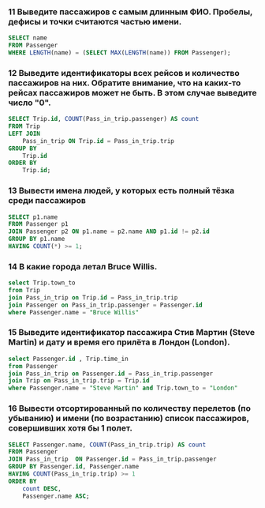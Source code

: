 ### 11 Выведите пассажиров с самым длинным ФИО. Пробелы, дефисы и точки считаются частью имени.

```sql
SELECT name
FROM Passenger
WHERE LENGTH(name) = (SELECT MAX(LENGTH(name)) FROM Passenger);
```

### 12 Выведите идентификаторы всех рейсов и количество пассажиров на них. Обратите внимание, что на каких-то рейсах пассажиров может не быть. В этом случае выведите число "0".

```sql
SELECT Trip.id, COUNT(Pass_in_trip.passenger) AS count
FROM Trip
LEFT JOIN 
    Pass_in_trip ON Trip.id = Pass_in_trip.trip
GROUP BY 
    Trip.id
ORDER BY 
    Trip.id;
```

### 13 Вывести имена людей, у которых есть полный тёзка среди пассажиров

```sql
SELECT p1.name
FROM Passenger p1
JOIN Passenger p2 ON p1.name = p2.name AND p1.id != p2.id
GROUP BY p1.name
HAVING COUNT(*) >= 1;
```

### 14 В какие города летал Bruce Willis.

```sql
select Trip.town_to
from Trip
join Pass_in_trip on Trip.id = Pass_in_trip.trip
join Passenger on Pass_in_trip.passenger = Passenger.id
where Passenger.name = "Bruce Willis"
```

### 15 Выведите идентификатор пассажира Стив Мартин (Steve Martin) и дату и время его прилёта в Лондон (London).

```sql
select Passenger.id , Trip.time_in
from Passenger
join Pass_in_trip on Passenger.id = Pass_in_trip.passenger
join Trip on Pass_in_trip.trip = Trip.id
where Passenger.name = "Steve Martin" and Trip.town_to = "London"
```

### 16 Вывести отсортированный по количеству перелетов (по убыванию) и имени (по возрастанию) список пассажиров, совершивших хотя бы 1 полет.

```sql
SELECT Passenger.name, COUNT(Pass_in_trip.trip) AS count 
FROM Passenger 
JOIN Pass_in_trip  ON Passenger.id = Pass_in_trip.passenger
GROUP BY Passenger.id, Passenger.name
HAVING COUNT(Pass_in_trip.trip) >= 1
ORDER BY 
    count DESC,
    Passenger.name ASC;
```

